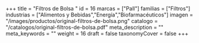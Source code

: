 +++
title = "Filtros de Bolsa "
id = 16
marcas = ["Pall"]
familias = ["Filtros"]
industrias = ["Alimentos y Bebidas","Energía","Biofarmacéuticos"]
imagen = "/images/productos/original-filtros-de-bolsa.png"
catalogo = "/catalogos/original-filtros-de-bolsa.pdf"
meta_description = ""
meta_keywords = ""
weight = 16
draft = false
taxonomyCover = false
+++

